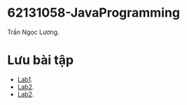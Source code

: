 # 62131058-JavaProgramming
Trần Ngọc Lương.
  # Lưu bài tập
  - [Lab1](https://github.com/luong141102/62131058-JavaProgramming/tree/main/Lab1).
  - [Lab2](https://github.com/luong141102/62131058-JavaProgramming/tree/main/Lab2).
  - [Lab2](https://github.com/luong141102/62131058-JavaProgramming/tree/main/Lab3).
